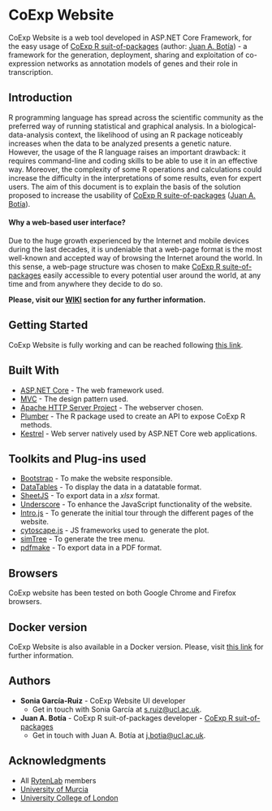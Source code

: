 # CoExp Website

CoExp Website is a web tool developed in ASP.NET Core Framework, for the easy usage of [CoExp R suit-of-packages](https://github.com/juanbot/CoExpNets) (author: [Juan A. Botía](https://github.com/juanbot/)) - a framework for the generation, deployment, sharing and exploitation of co-expression networks as annotation models of genes and their role in transcription. 


## Introduction

R programming language has spread across the scientific community as the preferred way of running statistical and graphical analysis. In a biological-data-analysis context, the likelihood of using an R package noticeably increases when the data to be analyzed presents a genetic nature. However, the usage of the R language raises an important drawback: it requires command-line and coding skills to be able to use it in an effective way. Moreover, the complexity of some R operations and calculations could increase the difficulty in the interpretations of some results, even for expert users. The aim of this document is to explain the basis of the solution proposed to increase the usability of [CoExp R suite-of-packages](https://github.com/juanbot/CoExpNets) ([Juan A. Botía](https://github.com/juanbot)).


#### Why a web-based user interface?

Due to the huge growth experienced by the Internet and mobile devices during the last decades, it is undeniable that a web-page format is the most well-known and accepted way of browsing the Internet around the world. In this sense, a web-page structure was chosen to make [CoExp R suite-of-packages](https://github.com/juanbot/CoExpNets) easily accessible to every potential user around the world, at any time and from anywhere they decide to do so.

**Please, visit our [WIKI](https://github.com/SoniaRuiz/CoExp_Web/wiki) section for any further information.**


## Getting Started

CoExp Website is fully working and can be reached following [this link](https://rytenlab.com/coexp/).

## Built With

* [ASP.NET Core](https://dotnet.microsoft.com/learn/aspnet/what-is-aspnet-core) - The web framework used.
* [MVC](https://dotnet.microsoft.com/apps/aspnet/mvc) - The design pattern used.
* [Apache HTTP Server Project](http://httpd.apache.org/) - The webserver chosen.
* [Plumber](https://www.rplumber.io/) - The R package used to create an API to expose CoExp R methods.
* [Kestrel](https://docs.microsoft.com/en-us/aspnet/core/fundamentals/servers/kestrel?view=aspnetcore-3.0) - Web server natively used by ASP.NET Core web applications.

## Toolkits and Plug-ins used

* [Bootstrap](https://getbootstrap.com/) - To make the website responsible.
* [DataTables](https://datatables.net/) - To display the data in a datatable format.
* [SheetJS](https://sheetjs.com/) - To export data in a *xlsx* format.
* [Underscore](https://underscorejs.org/) - To enhance the JavaScript functionality of the website.
* [Intro.js](https://introjs.com/) - To generate the initial tour through the different pages of the website.
* [cytoscape.js](https://js.cytoscape.org/) - JS frameworks used to generate the plot.
* [simTree](https://www.jqueryscript.net/other/Checkable-Hierarchical-Tree.html) - To generate the tree menu.
* [pdfmake](http://pdfmake.org/#/) - To export data in a PDF format.

## Browsers

CoExp website has been tested on both Google Chrome and Firefox browsers.

## Docker version

CoExp Website is also available in a Docker version. Please, visit [this link](https://hub.docker.com/r/soniaruiz/coexp) for further information.

## Authors

* **Sonia García-Ruiz** - CoExp Website UI developer
  * Get in touch with Sonia García at [s.ruiz@ucl.ac.uk](mailto:s.ruiz@ucl.ac.uk).
* **Juan A. Botía** - CoExp R suit-of-packages developer - [CoExp R suit-of-packages](https://github.com/juanbot/CoExpNets)
  * Get in touch with Juan A. Botía at [j.botia@ucl.ac.uk](mailto:j.botia@ucl.ac.uk).

## Acknowledgments

* All [RytenLab](https://rytenlab.com/RytenLab/Team) members
* [University of Murcia](https://www.um.es/)
* [University College of London](https://www.ucl.ac.uk/)
